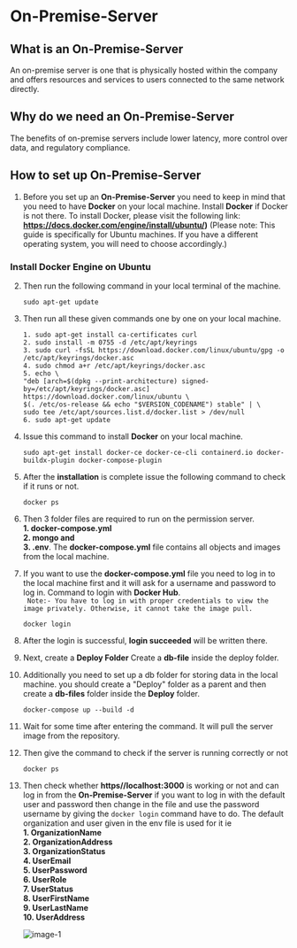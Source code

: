 # On-Premise-Server

## What is an On-Premise-Server 
An on-premise server is one that is physically hosted within the company and offers resources and services to users connected to the same network directly.

## Why do we need an On-Premise-Server
The benefits of on-premise servers include lower latency, more control over data, and regulatory compliance.

## How to set up On-Premise-Server

1. Before you set up an **On-Premise-Server** you need to keep in mind that you need to have **Docker** on your local machine. Install **Docker** if Docker is not there. To install Docker, please visit the following link: **https://docs.docker.com/engine/install/ubuntu/)** (Please note: This guide is specifically for Ubuntu machines. If you have a different operating system, you will need to choose accordingly.)

### Install Docker Engine on Ubuntu
2. Then run the following command in your local terminal of the machine.                 
   ```
   sudo apt-get update
   ```

3. Then run all these given commands one by one on your local machine.
   ```
   1. sudo apt-get install ca-certificates curl                                                                                                                 
   2. sudo install -m 0755 -d /etc/apt/keyrings                                                                                                                                      
   3. sudo curl -fsSL https://download.docker.com/linux/ubuntu/gpg -o /etc/apt/keyrings/docker.asc                                                                             
   4. sudo chmod a+r /etc/apt/keyrings/docker.asc                                                                                                    
   5. echo \
   "deb [arch=$(dpkg --print-architecture) signed-by=/etc/apt/keyrings/docker.asc] https://download.docker.com/linux/ubuntu \
   $(. /etc/os-release && echo "$VERSION_CODENAME") stable" | \
   sudo tee /etc/apt/sources.list.d/docker.list > /dev/null                                                                                                             
   6. sudo apt-get update

   ```

4. Issue this command to install **Docker** on your local machine.

   ```
   sudo apt-get install docker-ce docker-ce-cli containerd.io docker-buildx-plugin docker-compose-plugin
   ```
5. After the **installation** is complete issue the following command to check if it runs or not.

   ```
   docker ps
   ```

6. Then 3 folder files are required to run on the permission server.             
   **1. docker-compose.yml               
   2. mongo and            
   3. .env**. The **docker-compose.yml** file contains all objects and images from the local machine.            
7. If you want to use the **docker-compose.yml** file you need to log in to the local machine first and it will ask for a username and password to log in. Command to login with **Docker Hub**.                      
   ` Note:- You have to log in with proper credentials to view the image privately. Otherwise, it cannot take the image pull.`
   ```
   docker login
   ```
8. After the login is successful, **login succeeded** will be written there.
9. Next, create a **Deploy Folder** Create a **db-file** inside the deploy folder.
10. Additionally you need to set up a db folder for storing data in the local machine. you should create a "Deploy" folder as a parent and then create a **db-files** folder inside the **Deploy** folder.
    ```
    docker-compose up --build -d
    ```
11. Wait for some time after entering the command. It will pull the server image from the repository.
12. Then give the command to check if the server is running correctly or not
    ```
    docker ps
    ```
14. Then check whether **https//localhost:3000** is working or not and can log in from the **On-Premise-Server** if you want to log in with the default user and password then change in the file and use the password username by giving the `docker login` command have to do.
The default organization and user given in the env file is used for it ie               
    **1. OrganizationName               
    2. OrganizationAddress                 
    3. OrganizationStatus                
    4. UserEmail                
    5. UserPassword                      
    6. UserRole                       
    7. UserStatus                  
    8. UserFirstName                        
    9. UserLastName                 
    10. UserAddress**


    ![image-1](https://github.com/Nancypatel1103/ComplianceClient/assets/153616269/34559bf9-335c-46c7-a0b7-8e19bc11fe4d)

